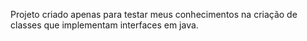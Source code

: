Projeto criado apenas para testar meus conhecimentos na criação de classes que implementam interfaces em java.
